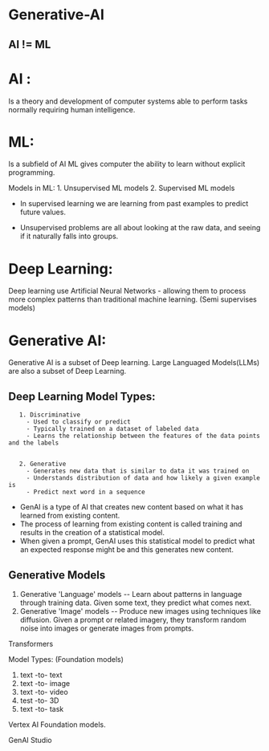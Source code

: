 # Generative-AI

## AI != ML

# AI :
Is a theory and development of computer systems able to perform tasks normally requiring human intelligence. 

# ML:
Is a subfield of AI
ML gives computer the ability to learn without explicit programming. 

   Models in ML:
       1. Unsupervised ML models
       2. Supervised ML models

- In supervised learning we are learning from past examples to predict future values.

- Unsupervised problems are all about looking at the raw data, and seeing if it naturally falls into groups.

# Deep Learning:
Deep learning use Artificial Neural Networks - allowing them to process more complex patterns than traditional machine learning. (Semi supervises models)

# Generative AI:
Generative AI is a subset of Deep learning.
Large Languaged Models(LLMs) are also a subset of Deep Learning.

## Deep Learning Model Types:
       1. Discriminative
         - Used to classify or predict
         - Typically trained on a dataset of labeled data
         - Learns the relationship between the features of the data points and the labels

         
       2. Generative
         - Generates new data that is similar to data it was trained on
         - Understands distribution of data and how likely a given example is
         - Predict next word in a sequence

- GenAI is a type of AI that creates new content based on what it has learned from existing content.
- The process of learning from existing content is called training and results in the creation of a statistical model.
- When given a prompt, GenAI uses this statistical model to predict what an expected response might be and this generates new content.

## Generative Models
   1. Generative 'Language' models  -- Learn about patterns in language through training data. Given some text, they predict what comes next.
   2. Generative 'Image' models  -- Produce new images using techniques like diffusion. Given a prompt or related imagery, they transform random noise into images or generate images from prompts.


Transformers


Model Types: (Foundation models)
1. text -to- text
2. text -to- image
3. text -to- video
4. test -to- 3D
5. text -to- task

Vertex AI Foundation models.

GenAI Studio
      
